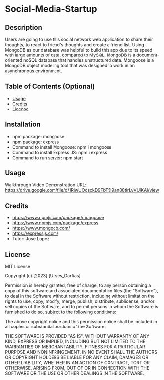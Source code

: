 # Social-Media-Startup

## Description

Users are going to use this social network web application to share their thoughts, to react to friend's thoughts and create a friend list.
Using MongoDB as our database was helpful to build this app due to its speed with large amounts of data, compared to MySQL, MongoDB is a document-oriented noSQL database that handles unstructured data.
Mongoose is a MongoDB object modeling tool that was designed to work in an asynchronous environment.

## Table of Contents (Optional)
- [Usage](#usage)
- [Credits](#credits)
- [License](#license)

## Installation
- npm package: mongoose
- npm package: express
- Command to install Mongoose: npm i mongoose
- Command to install Express JS: npm i express
- Command to run server: npm start

## Usage
Walkthrough Video Demonstration URL: https://drive.google.com/file/d/1RiwUOcsckD9FbT5I9an88tirLvVUiKAl/view 

## Credits
- https://www.npmjs.com/package/mongoose
- https://www.npmjs.com/package/express
- https://www.mongodb.com/
- https://expressjs.com/
- Tutor: Jose Lopez

## License

MIT License

Copyright (c) [2023] [Ulises_Garfias]

Permission is hereby granted, free of charge, to any person obtaining a copy
of this software and associated documentation files (the "Software"), to deal
in the Software without restriction, including without limitation the rights
to use, copy, modify, merge, publish, distribute, sublicense, and/or sell
copies of the Software, and to permit persons to whom the Software is
furnished to do so, subject to the following conditions:

The above copyright notice and this permission notice shall be included in all
copies or substantial portions of the Software.

THE SOFTWARE IS PROVIDED "AS IS", WITHOUT WARRANTY OF ANY KIND, EXPRESS OR
IMPLIED, INCLUDING BUT NOT LIMITED TO THE WARRANTIES OF MERCHANTABILITY,
FITNESS FOR A PARTICULAR PURPOSE AND NONINFRINGEMENT. IN NO EVENT SHALL THE
AUTHORS OR COPYRIGHT HOLDERS BE LIABLE FOR ANY CLAIM, DAMAGES OR OTHER
LIABILITY, WHETHER IN AN ACTION OF CONTRACT, TORT OR OTHERWISE, ARISING FROM,
OUT OF OR IN CONNECTION WITH THE SOFTWARE OR THE USE OR OTHER DEALINGS IN THE
SOFTWARE.